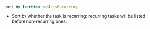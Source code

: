 <!-- placeholder to force blank line before included text -->


```javascript
sort by function task.isRecurring
```

- Sort by whether the task is recurring: recurring tasks will be listed before non-recurring ones.


<!-- placeholder to force blank line after included text -->
